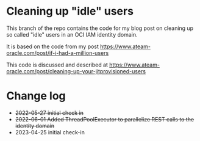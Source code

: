 # Cleaning up "idle" users

This branch of the repo contains the code for my blog post on cleaning up so called "idle" users in an OCI IAM identity domain.

It is based on the code from my post
https://www.ateam-oracle.com/post/if-i-had-a-million-users

This code is discussed and described at
https://www.ateam-oracle.com/post/cleaning-up-your-jitprovisioned-users

# Change log
* ~~2022-05-27 initial check in~~
* ~~2022-06-01 Added ThreadPoolExecutor to parallelize REST calls to the identity domain~~
* 2023-04-25 initial check-in

